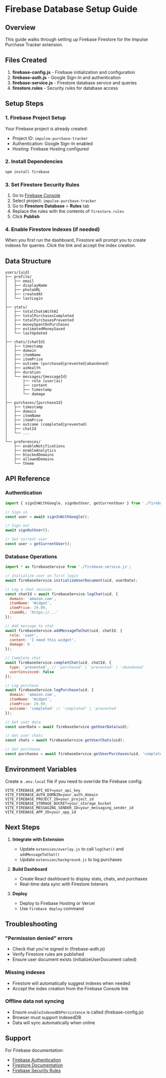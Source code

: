 # Firebase Database Setup Guide

## Overview
This guide walks through setting up Firebase Firestore for the Impulse Purchase Tracker extension.

## Files Created

1. **firebase-config.js** - Firebase initialization and configuration
2. **firebase-auth.js** - Google Sign-In and authentication
3. **firebase-service.js** - Firestore database service and queries
4. **firestore.rules** - Security rules for database access

## Setup Steps

### 1. Firebase Project Setup
Your Firebase project is already created:
- Project ID: `impulse-purchase-tracker`
- Authentication: Google Sign-In enabled
- Hosting: Firebase Hosting configured

### 2. Install Dependencies
```bash
npm install firebase
```

### 3. Set Firestore Security Rules
1. Go to [Firebase Console](https://console.firebase.google.com)
2. Select project: `impulse-purchase-tracker`
3. Go to **Firestore Database** > **Rules** tab
4. Replace the rules with the contents of `firestore.rules`
5. Click **Publish**

### 4. Enable Firestore Indexes (if needed)
When you first run the dashboard, Firestore will prompt you to create indexes for queries. Click the link and accept the index creation.

## Data Structure

```
users/{uid}
├── profile/
│   ├── email
│   ├── displayName
│   ├── photoURL
│   ├── createdAt
│   └── lastLogin
│
├── stats/
│   ├── totalChatsWithAI
│   ├── totalPurchasesCompleted
│   ├── totalPurchasesPrevented
│   ├── moneySpentOnPurchases
│   ├── estimatedMoneySaved
│   └── lastUpdated
│
├── chats/{chatId}
│   ├── timestamp
│   ├── domain
│   ├── itemName
│   ├── itemPrice
│   ├── outcome (purchased|prevented|abandoned)
│   ├── aiHealth
│   ├── duration
│   └── messages/{messageId}
│       ├── role (user|ai)
│       ├── content
│       ├── timestamp
│       └── damage
│
├── purchases/{purchaseId}
│   ├── timestamp
│   ├── domain
│   ├── itemName
│   ├── itemPrice
│   ├── outcome (completed|prevented)
│   ├── chatId
│   └── ...
│
└── preferences/
    ├── enableNotifications
    ├── enableAnalytics
    ├── blockedDomains
    ├── allowedDomains
    └── theme
```

## API Reference

### Authentication
```javascript
import { signInWithGoogle, signOutUser, getCurrentUser } from './firebase-auth.js';

// Sign in
const user = await signInWithGoogle();

// Sign out
await signOutUser();

// Get current user
const user = getCurrentUser();
```

### Database Operations
```javascript
import * as firebaseService from './firebase-service.js';

// Initialize user on first login
await firebaseService.initializeUserDocument(uid, userData);

// Log a chat session
const chatId = await firebaseService.logChat(uid, {
  domain: 'amazon.com',
  itemName: 'Widget',
  itemPrice: 29.99,
  itemURL: 'https://...'
});

// Add message to chat
await firebaseService.addMessageToChat(uid, chatId, {
  role: 'user',
  content: 'I need this widget',
  damage: 0
});

// Complete chat
await firebaseService.completChat(uid, chatId, {
  type: 'prevented', // 'purchased' | 'prevented' | 'abandoned'
  userConvinced: false
});

// Log purchase
await firebaseService.logPurchase(uid, {
  domain: 'amazon.com',
  itemName: 'Widget',
  itemPrice: 29.99,
  outcome: 'completed' // 'completed' | 'prevented'
});

// Get user data
const userData = await firebaseService.getUserData(uid);

// Get user chats
const chats = await firebaseService.getUserChats(uid);

// Get purchases
const purchases = await firebaseService.getUserPurchases(uid, 'completed');
```

## Environment Variables

Create a `.env.local` file if you need to override the Firebase config:

```
VITE_FIREBASE_API_KEY=your_api_key
VITE_FIREBASE_AUTH_DOMAIN=your_auth_domain
VITE_FIREBASE_PROJECT_ID=your_project_id
VITE_FIREBASE_STORAGE_BUCKET=your_storage_bucket
VITE_FIREBASE_MESSAGING_SENDER_ID=your_messaging_sender_id
VITE_FIREBASE_APP_ID=your_app_id
```

## Next Steps

1. **Integrate with Extension**
   - Update `extension/overlay.js` to call `logChat()` and `addMessageToChat()`
   - Update `extension/background.js` to log purchases

2. **Build Dashboard**
   - Create React dashboard to display stats, chats, and purchases
   - Real-time data sync with Firestore listeners

3. **Deploy**
   - Deploy to Firebase Hosting or Vercel
   - Use `firebase deploy` command

## Troubleshooting

### "Permission denied" errors
- Check that you're signed in (firebase-auth.js)
- Verify Firestore rules are published
- Ensure user document exists (initializeUserDocument called)

### Missing indexes
- Firestore will automatically suggest indexes when needed
- Accept the index creation from the Firebase Console link

### Offline data not syncing
- Ensure `enableIndexedDbPersistence` is called (firebase-config.js)
- Browser must support IndexedDB
- Data will sync automatically when online

## Support

For Firebase documentation:
- [Firebase Authentication](https://firebase.google.com/docs/auth)
- [Firestore Documentation](https://firebase.google.com/docs/firestore)
- [Firebase Security Rules](https://firebase.google.com/docs/rules)
